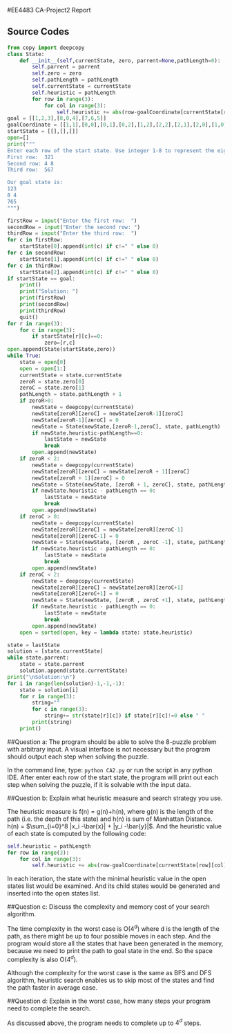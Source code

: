 #EE4483 CA-Project2 Report
## Source Codes
```python
from copy import deepcopy
class State:
    def __init__(self,currentState, zero, parrent=None,pathLength=0):
        self.parrent = parrent
        self.zero = zero
        self.pathLength = pathLength
        self.currentState = currentState
        self.heuristic = pathLength
        for row in range(3):
            for col in range(3):
                self.heuristic += abs(row-goalCoordinate[currentState[row][col]][0])+abs(col-goalCoordinate[currentState[row][col]][1])
goal = [[1,2,3],[8,0,4],[7,6,5]]
goalCoordinate = [[1,1],[0,0],[0,1],[0,2],[1,2],[2,2],[2,1],[2,0],[1,0]]
startState = [[],[],[]]
open=[]
print("""
Enter each row of the start state. Use integer 1-8 to represent the eight tiles and space for the empty grid. For example:
First row:  321
Second row: 4 8
Third row:  567

Our goal state is:
123
8 4
765
""")

firstRow = input("Enter the first row:  ")
secondRow = input("Enter the second row: ")
thirdRow = input("Enter the third row:  ")
for c in firstRow:
    startState[0].append(int(c) if c!=" " else 0)
for c in secondRow:
    startState[1].append(int(c) if c!=" " else 0)
for c in thirdRow:
    startState[2].append(int(c) if c!=" " else 0)
if startState == goal:
    print()
    print("Solution: ")
    print(firstRow)
    print(secondRow)
    print(thirdRow)
    quit()
for r in range(3):
    for c in range(3):
        if startState[r][c]==0:
            zero=[r,c]
open.append(State(startState,zero))
while True:
    state = open[0]
    open = open[1:]
    currentState = state.currentState
    zeroR = state.zero[0]
    zeroC = state.zero[1]
    pathLength = state.pathLength + 1
    if zeroR>0:
        newState = deepcopy(currentState)
        newState[zeroR][zeroC] = newState[zeroR-1][zeroC]
        newState[zeroR-1][zeroC] = 0
        newState = State(newState,[zeroR-1,zeroC], state, pathLength)
        if newState.heuristic-pathLength==0:
            lastState = newState
            break
        open.append(newState)
    if zeroR < 2:
        newState = deepcopy(currentState)
        newState[zeroR][zeroC] = newState[zeroR + 1][zeroC]
        newState[zeroR + 1][zeroC] = 0
        newState = State(newState, [zeroR + 1, zeroC], state, pathLength)
        if newState.heuristic - pathLength == 0:
            lastState = newState
            break
        open.append(newState)
    if zeroC > 0:
        newState = deepcopy(currentState)
        newState[zeroR][zeroC] = newState[zeroR][zeroC-1]
        newState[zeroR][zeroC-1] = 0
        newState = State(newState, [zeroR , zeroC -1], state, pathLength)
        if newState.heuristic - pathLength == 0:
            lastState = newState
            break
        open.append(newState)
    if zeroC < 2:
        newState = deepcopy(currentState)
        newState[zeroR][zeroC] = newState[zeroR][zeroC+1]
        newState[zeroR][zeroC+1] = 0
        newState = State(newState, [zeroR , zeroC +1], state, pathLength)
        if newState.heuristic - pathLength == 0:
            lastState = newState
            break
        open.append(newState)
    open = sorted(open, key = lambda state: state.heuristic)

state = lastState
solution = [state.currentState]
while state.parrent:
    state = state.parrent
    solution.append(state.currentState)
print("\nSolution:\n")
for i in range(len(solution)-1,-1,-1):
    state = solution[i]
    for r in range(3):
        string=""
        for c in range(3):
            string+= str(state[r][c]) if state[r][c]!=0 else " "
        print(string)
    print()
```
##Question a: The program should be able to solve the 8-puzzle problem with arbitrary input. A visual interface is not necessary but the program should output each step when solving the puzzle.

In the command line, type: ```python CA2.py``` or run the script in any python IDE. After enter each row of the start state, the program will print out each step when solving the puzzle, if it is solvable with the input data.

##Question b: Explain what heuristic measure and search strategy you use.

The heuristic measure  is f(n) = g(n)+h(n), where g(n) is  the length of the path (i.e. the depth of this state) and h(n) is sum of Manhattan Distance. h(n) = $\sum_{i=0}^8 |x_i -\bar{x}| +  |y_i -\bar{y}|$. And the heuristic value of each state is computed by the following code:
```python
self.heuristic = pathLength
for row in range(3):
	for col in range(3):
		self.heuristic += abs(row-goalCoordinate[currentState[row][col]][0])+abs(col-goalCoordinate[currentState[row][col][1])
```
In each iteration, the state with the minimal heuristic value in the open states list would be examined. And its child states would be generated and inserted into the open states list.

##Question c: Discuss the complexity and memory cost of your search algorithm.

The time complexity in the worst case is O($4^d$) where d is the length of the path, as there might be up to four possible moves in each step. And the program would store all the states that have been generated in the memory, because we need to print the path to goal state in the end. So the space complexity is also O($4^d$).

Although the complexity for the worst case is the same as BFS and DFS algorithm, heuristic search enables us to skip most of the states and find the path faster in average case.

##Question d: Explain in the worst case, how many steps your program need to complete the search.

As discussed above, the program needs to complete up to $4^d$ steps.